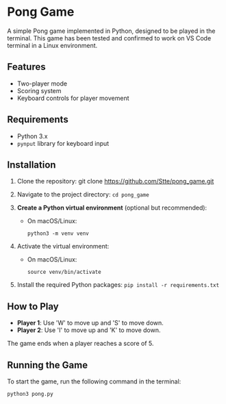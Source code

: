 # Pong Game

A simple Pong game implemented in Python, designed to be played in the terminal. This game has been tested and confirmed to work on VS Code terminal in a Linux environment.

## Features

- Two-player mode
- Scoring system
- Keyboard controls for player movement

## Requirements

- Python 3.x
- `pynput` library for keyboard input

## Installation

1. Clone the repository:
   git clone https://github.com/Stte/pong_game.git

2. Navigate to the project directory:
   `cd pong_game`

3. **Create a Python virtual environment** (optional but recommended):

   - On macOS/Linux:
     ```
     python3 -m venv venv
     ```

4. Activate the virtual environment:

   - On macOS/Linux:
     ```
     source venv/bin/activate
     ```

5. Install the required Python packages:
   `pip install -r requirements.txt`

## How to Play

- **Player 1**: Use 'W' to move up and 'S' to move down.
- **Player 2**: Use 'I' to move up and 'K' to move down.

The game ends when a player reaches a score of 5.

## Running the Game

To start the game, run the following command in the terminal:

`python3 pong.py`
